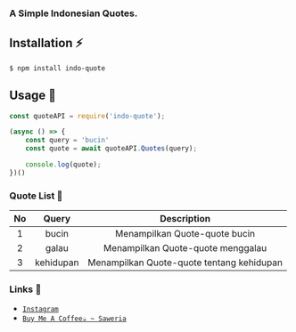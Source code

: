 ### A Simple Indonesian Quotes.

## **Installation ⚡**
```
$ npm install indo-quote
```
## **Usage 🔰**
```js
const quoteAPI = require('indo-quote');

(async () => {
    const query = 'bucin'
    const quote = await quoteAPI.Quotes(query);

    console.log(quote);
})()
```
### **Quote List 📕**
| No | Query | Description |
| :-: | :-----: | :---------: |
| 1 | bucin | Menampilkan Quote-quote bucin |
| 2 | galau | Menampilkan Quote-quote menggalau |
| 3 | kehidupan | Menampilkan Quote-quote tentang kehidupan |

### **Links 🔗**
* [`Instagram`](https://www.instagram.com/whyutamuu_)
* [`Buy Me A Coffee☕ ~ Saweria`](https://saweria.co/RayyNihBOSS)